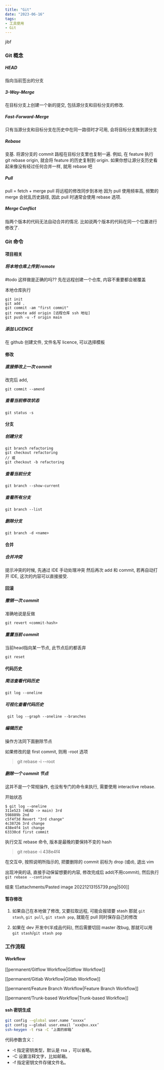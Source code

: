 ```yaml
---
title: "Git"
date: "2023-06-16"
tags:
- 工具使用
- Git
---
```

jibf
### Git 概念

##### HEAD
指向当前签出的分支

##### 3-Way-Merge
在目标分支上创建一个新的提交, 包括源分支和目标分支的修改.

##### Fast-Forward-Merge
只有当源分支和目标分支在历史中在同一路径时才可用, 会将目标分支推到源分支

##### Rebase
变基. 将源分支的 commit 路程在目标分支里也复制一遍.
例如, 在 feature 执行 git rebase origin, 就会将 feature 的历史复制到 origin.
如果你想让源分支历史看起来像没有经过任何合并一样, 就用 rebase 吧

##### Pull
pull = fetch + merge
pull 将远程的修改同步到本地
因为 pull 使用频率高, 频繁的 merge 会扰乱历史路径, 因此 pull 时通常会使用 rebase 选项.

##### Merge Conflict
指两个版本的代码无法自动合并的情况. 比如说两个版本的代码在同一个位置进行修改了.

### Git 命令

#### 项目相关
##### 将本地仓库上传到 remote
#todo 这样做是正确的吗??
先在远程创建一个仓库, 内容不重要都会被覆盖

本地仓库执行
```git
git init
git add . 
git commit -am "first commit"
git remote add origin [远程仓库 ssh 地址]
git push -u -f origin main 
```

##### 添加 LICENCE
在 github 创建文件, 文件名写 licence, 可以选择模板
#### 修改
##### 直接修改上一次 commit
改完后 add, 
```git
git commit --amend
```

##### 查看当前修改状态
```git
git status -s
```

#### 分支

##### 创建分支
```git
git branch refactoring
git checkout refactoring
// 或
git checkout -b refactoring
```

##### 查看当前分支
```git
git branch --show-current
```

##### 查看所有分支
```git
git branch --list
```

##### 删除分支
```git
git branch -d <name>
```

#### 合并

##### 合并冲突
提示冲突的时候, 先通过 IDE 手动处理冲突
然后再次 add 和 commit, 若再自动打开 IDE, 这次的内容可以直接接受.

#### 回滚

##### 撤销一次 commit
准确地说是反做
```git
git revert <commit-hash>
```

##### 重置当前 commit
当前head指向某一节点, 此节点后的都丢弃
```git
git reset
```

#### 代码历史

##### 简洁查看代码历史
```git
git log --oneline
```

##### 可视化查看代码历史
```git
 git log --graph --oneline --branches
```

##### 编辑历史
操作方法同下面删除节点

如果修改的是 first commit, 则用 -root 选项
> git rebase -i --root

##### 删除一个 commit 节点
这并不是一个常规操作, 也没有专门的命令来执行, 需要使用 interactive rebase.

开始状态
```git
$ git log --oneline
311e523 (HEAD -> main) 3rd
598889b 2nd
c5f4f3d Revert "3rd change"
4c38726 3rd change
438e4f4 1st change
63330cd first commit
```

执行交互 rebase 命令, 版本是最晚的要保持不变的 hash
> git rebase -i 438e4f4


在交互中, 按照说明所指示的, 把要删除的 commit 前标为 drop (或d), 退出 vim

出现冲突的话, 直接手动保留想要的内容, 修改完成后 add(不用commit), 然后执行 `git rebase --continue`

结束
![[attachments/Pasted image 20221213155739.png|500]]

#### 暂存修改

1. 如果自己在本地做了修改, 又要拉取远程, 可能会报错要 stash
那就 `git stash`, `git pull`, `git stash pop`, 就能在 pull 同时保存自己的修改

2. 如果在 dev 开发中(半成品代码), 然后需要切回 master 改bug, 那就可以用 `git stash`/`git stash pop`

### 工作流程

#### Workflow
[[permanent/Gitflow Workflow|Gitflow Workflow]]

[[permanent/Gitlab Workflow|Gitlab Workflow]]

[[permanent/Feature Branch Workflow|Feature Branch Workflow]]

[[permanent/Trunk-based Workflow|Trunk-based Workflow]]

#### ssh 密钥生成
```bash
git config -–global user.name ‘xxxxx’
git config –-global user.email ‘xxx@xx.xxx’
ssh-keygen -t rsa -C ‘上面的邮箱’
 ```
 
代码参数含义：
- -t 指定密钥类型，默认是 rsa ，可以省略。
- -C 设置注释文字，比如邮箱。
- -f 指定密钥文件存储文件名。
